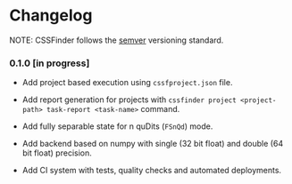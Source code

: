 # Changelog

NOTE: CSSFinder follows the [semver](https://semver.org/) versioning standard.

### 0.1.0 [in progress]

- Add project based execution using `cssfproject.json` file.

- Add report generation for projects with
  `cssfinder project <project-path> task-report <task-name>` command.

- Add fully separable state for n quDits (`FSnQd`) mode.

- Add backend based on numpy with single (32 bit float) and double (64 bit
  float) precision.

- Add CI system with tests, quality checks and automated deployments.
